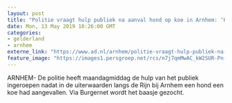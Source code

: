 ```yaml
---
layout: post
title: "Politie vraagt hulp publiek na aanval hond op koe in Arnhem: ‘Het was verschrikkelijk om te zien’"
date: Mon, 13 May 2019 18:26:00 GMT
categories: 
- gelderland 
- arnhem 
externe_link: "https://www.ad.nl/arnhem/politie-vraagt-hulp-publiek-na-aanval-hond-op-koe-in-arnhem-het-was-verschrikkelijk-om-te-zien~a8b540c5/"
feature_image: "https://images1.persgroep.net/rcs/n7j7qmMwAC_kW2SUR-Pn-WP1hxI/diocontent/148272386/_fitwidth/400/?appId=21791a8992982cd8da851550a453bd7f&quality=0.7"
---
```


ARNHEM- De politie heeft maandagmiddag de hulp van het publiek ingeroepen nadat in de uiterwaarden langs de Rijn bij Arnhem een hond een koe had aangevallen. Via Burgernet wordt het baasje gezocht.
